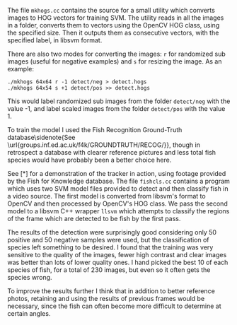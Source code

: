 The file `mkhogs.cc` contains the source for a small utility which converts images to HOG vectors for training SVM. The utility reads in all the images in a folder, converts them to vectors using the OpenCV HOG class, using the specified size. Then it outputs them as consecutive vectors, with the specified label, in libsvm format.

There are also two modes for converting the images: `r` for randomized sub images (useful for negative examples) and `s` for resizing the image. As an example:

    ./mkhogs 64x64 r -1 detect/neg > detect.hogs
    ./mkhogs 64x54 s +1 detect/pos >> detect.hogs

This would label randomized sub images from the folder `detect/neg` with the value -1, and label scaled images from the folder `detect/pos` with the value 1.

To train the model I used the Fish Recognition Ground-Truth database\sidenote{See \url{groups.inf.ed.ac.uk/f4k/GROUNDTRUTH/RECOG/}}, though in retrospect a database with clearer reference pictures and less total fish species would have probably been a better choice here.

See [*] for a demonstration of the tracker in action, using footage provided by the Fish for Knowledge database. The file `fishcls.cc` contains a program which uses two SVM model files provided to detect and then classify fish in a video source. The first model is converted from libsvm's format to OpenCV and then processed by OpenCV's HOG class. We pass the second model to a libsvm C++ wrapper `llsvm` which attempts to classify the regions of the frame which are detected to be fish by the first pass.

The results of the detection were surprisingly good considering only 50 positive and 50 negative samples were used, but the classification of species left something to be desired. I found that the training was very sensitive to the quality of the images, fewer high contrast and clear images was better than lots of lower quality ones. I hand picked the best 10 of each species of fish, for a total of 230 images, but even so it often gets the species wrong.

To improve the results further I think that in addition to better reference photos, retaining and using the results of previous frames would be necessary, since the fish can often become more difficult to determine at certain angles.